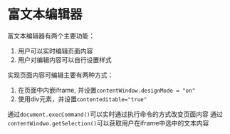 # 富文本编辑器
富文本编辑器有两个主要功能：
1. 用户可以实时编辑页面内容
2. 用户对编辑内容可以自行设置样式

实现页面内容可编辑主要有两种方式：
1. 在页面中内嵌iframe, 并设置`contentWindow.designMode = "on"`
2. 使用div元素，并设置`contenteditable="true"`

通过`document.execCommand()`可以实时通过执行命令的方式改变页面内容
通过`contentWindwo.getSelection()`可以获取用户在iframe中选中的文本内容
